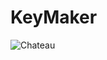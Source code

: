 # KeyMaker

![Chateau](https://github.com/dirof/Medusa500/tree/main/Consensus/KeyMaker/Chateau/Chateau.png?raw=true)

